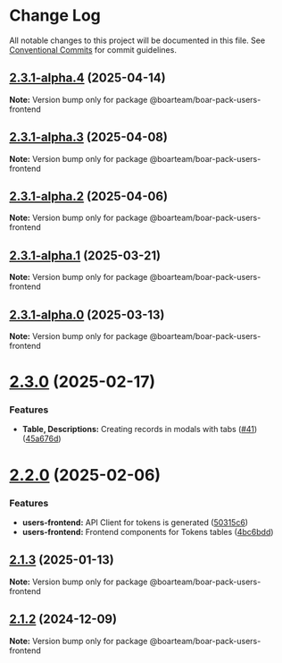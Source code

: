# Change Log

All notable changes to this project will be documented in this file.
See [Conventional Commits](https://conventionalcommits.org) for commit guidelines.

## [2.3.1-alpha.4](https://github.com/boarteam/boar-pack/compare/@boarteam/boar-pack-users-frontend@2.3.1-alpha.3...@boarteam/boar-pack-users-frontend@2.3.1-alpha.4) (2025-04-14)

**Note:** Version bump only for package @boarteam/boar-pack-users-frontend





## [2.3.1-alpha.3](https://github.com/boarteam/boar-pack/compare/@boarteam/boar-pack-users-frontend@2.3.1-alpha.2...@boarteam/boar-pack-users-frontend@2.3.1-alpha.3) (2025-04-08)

**Note:** Version bump only for package @boarteam/boar-pack-users-frontend





## [2.3.1-alpha.2](https://github.com/boarteam/boar-pack/compare/@boarteam/boar-pack-users-frontend@2.3.1-alpha.1...@boarteam/boar-pack-users-frontend@2.3.1-alpha.2) (2025-04-06)

**Note:** Version bump only for package @boarteam/boar-pack-users-frontend





## [2.3.1-alpha.1](https://github.com/boarteam/boar-pack/compare/@boarteam/boar-pack-users-frontend@2.3.1-alpha.0...@boarteam/boar-pack-users-frontend@2.3.1-alpha.1) (2025-03-21)

**Note:** Version bump only for package @boarteam/boar-pack-users-frontend





## [2.3.1-alpha.0](https://github.com/boarteam/boar-pack/compare/@boarteam/boar-pack-users-frontend@2.3.0...@boarteam/boar-pack-users-frontend@2.3.1-alpha.0) (2025-03-13)

**Note:** Version bump only for package @boarteam/boar-pack-users-frontend





# [2.3.0](https://github.com/boarteam/boar-pack/compare/@boarteam/boar-pack-users-frontend@2.2.0...@boarteam/boar-pack-users-frontend@2.3.0) (2025-02-17)


### Features

* **Table, Descriptions:** Creating records in modals with tabs ([#41](https://github.com/boarteam/boar-pack/issues/41)) ([45a676d](https://github.com/boarteam/boar-pack/commit/45a676da993df37b9486691f9479c1539aa3234d))





# [2.2.0](https://github.com/boarteam/boar-pack/compare/@boarteam/boar-pack-users-frontend@2.1.3...@boarteam/boar-pack-users-frontend@2.2.0) (2025-02-06)


### Features

* **users-frontend:** API Client for tokens is generated ([50315c6](https://github.com/boarteam/boar-pack/commit/50315c6052519e63adec84742b3b343cbe4f752c))
* **users-frontend:** Frontend components for Tokens tables ([4bc6bdd](https://github.com/boarteam/boar-pack/commit/4bc6bdd612109411d4e2f6511c13d314ab55dd88))





## [2.1.3](https://github.com/boarteam/boar-pack/compare/@boarteam/boar-pack-users-frontend@2.1.2...@boarteam/boar-pack-users-frontend@2.1.3) (2025-01-13)

**Note:** Version bump only for package @boarteam/boar-pack-users-frontend





## [2.1.2](https://github.com/boarteam/boar-pack/compare/@boarteam/boar-pack-users-frontend@2.1.0...@boarteam/boar-pack-users-frontend@2.1.2) (2024-12-09)

**Note:** Version bump only for package @boarteam/boar-pack-users-frontend

